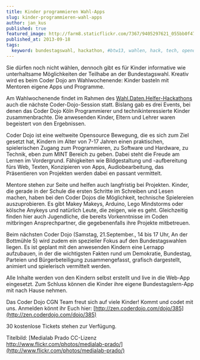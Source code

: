 ```yaml
---
title: Kinder programmieren Wahl-Apps
slug: kinder-programmieren-wahl-apps
author: jan_kus
published: true
featured_image: http://farm8.staticflickr.com/7367/9405297621_055bb0f47e.jpg
published_at: 2013-09-18
tags:
  keyword: bundestagswahl, hackathon, #btw13, wahlen, hack, tech, opendata, open, data, coderdojo, dojo, coder
---
```


Sie dürfen noch nicht wählen, dennoch gibt es für Kinder informative wie unterhaltsame Möglichkeiten der Teilhabe an der Bundestagswahl. Kreativ wird es beim Coder Dojo am Wahlwochenende: Kinder basteln mit Mentoren eigene Apps und Programme.

Am Wahlwochenende findet im Rahmen des [Wahl.Daten.Helfer-Hackathons](http://www.ksta.de/rheinklick/-ueber-wahl-daten-helfer-macher-der-demokratie-im-digitalen,22789250,24252784.html) auch die nächste Coder-Dojo-Session statt. Bislang gab es drei Events, bei denen das Coder Dojo Köln Programmierer und technikinteressierte Kinder zusammenbrachte. Die anwesenden Kinder, Eltern und Lehrer waren begeistert von den Ergebnissen.

Coder Dojo ist eine weltweite Opensource Bewegung, die es sich zum Ziel gesetzt hat, Kindern im Alter von 7-17 Jahren einen praktischen, spielerischen Zugang zum Programmieren, zu Software und Hardware, zu Technik, eben zum MINT Bereich zu geben. Dabei steht die Freude am Lernen im Vordergrund. Fähigkeiten wie Bildgestaltung und -aufbereitung fürs Web, Texten, Konzipieren von Apps, Audiobearbeitung, das Präsentieren von Projekten werden dabei en passant vermittelt.

Mentore stehen zur Seite und helfen auch langfristig bei Projekten. Kinder, die gerade in der Schule die ersten Schritte im Schreiben und Lesen machen, haben bei den Coder Dojos die Möglichkeit, technische Spielereien auszuprobieren. Es gibt Makey Makeys, Arduino, Lego Mindstorms oder kölsche Anykeys und natürlich Leute, die zeigen, wie es geht. Gleichzeitig finden hier auch Jugendliche, die bereits Vorkenntnisse im Coden mitbringen Ansprechpartner, die gegebenenfalls ihre Projekte mitbetreuen.

Beim nächsten Coder Dojo (Samstag, 21.September., 14 bis 17 Uhr, An der Bottmühle 5) wird zudem ein spezieller Fokus auf den Bundestagswahlen liegen. Es ist geplant mit den anwesenden Kindern eine Lernapp aufzubauen, in der die wichtigsten Fakten rund um Demokratie, Bundestag, Parteien und Bürgerbeteiligung zusammengefasst, grafisch dargestellt, animiert und spielerisch vermittelt werden.

Alle Inhalte werden von den Kindern selbst erstellt und live in die Web-App eingesetzt. Zum Schluss können die Kinder ihre eigene Bundestagslern-App mit nach Hause nehmen.

Das Coder Dojo CGN Team freut sich auf viele Kinder! Kommt und codet mit uns. Anmelden könnt ihr Euch hier: [http://zen.coderdojo.com/dojo/385](http://zen.coderdojo.com/dojo/385)

30 kostenlose Tickets stehen zur Verfügung.

Titelbild: [Medialab Prado CC-Lizenz http://www.flickr.com/photos/medialab-prado/](http://www.flickr.com/photos/medialab-prado/)